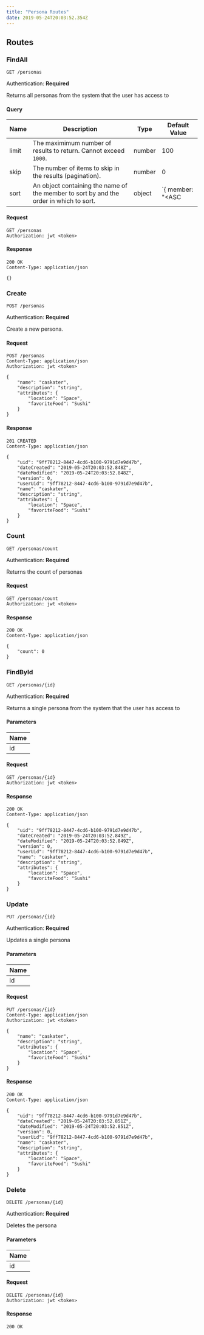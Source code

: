 ```yaml
---
title: "Persona Routes"
date: 2019-05-24T20:03:52.354Z
---
```




## Routes

### FindAll
`GET /personas`

Authentication: **Required**

Returns all personas from the system that the user has access to

#### Query
| Name       | Description | Type | Default Value |
| ---------- | ---------------------------------------------------------------- | ------ | ------------- |
| limit      | The maximimum number of results to return. Cannot exceed `1000`. | number | 100           |
| skip       | The number of items to skip in the results (pagination).         | number | 0             |
| sort       | An object containing the name of the member to sort by and the order in which to sort. | object | `{ member: "<ASC|DESC>" } |

#### Request
```http
GET /personas
Authorization: jwt <token>
```

#### Response
```http
200 OK
Content-Type: application/json

{}
```

### Create
`POST /personas`

Authentication: **Required**

Create a new persona.

#### Request
```http
POST /personas
Content-Type: application/json
Authorization: jwt <token>

{
    "name": "caskater",
    "description": "string",
    "attributes": {
        "location": "Space",
        "favoriteFood": "Sushi"
    }
}
```

#### Response
```http
201 CREATED
Content-Type: application/json

{
    "uid": "9ff78212-8447-4cd6-b100-9791d7e9d47b",
    "dateCreated": "2019-05-24T20:03:52.848Z",
    "dateModified": "2019-05-24T20:03:52.848Z",
    "version": 0,
    "userUid": "9ff78212-8447-4cd6-b100-9791d7e9d47b",
    "name": "caskater",
    "description": "string",
    "attributes": {
        "location": "Space",
        "favoriteFood": "Sushi"
    }
}
```

### Count
`GET /personas/count`

Authentication: **Required**

Returns the count of personas

#### Request
```http
GET /personas/count
Authorization: jwt <token>
```

#### Response
```http
200 OK
Content-Type: application/json

{
    "count": 0
}
```

### FindById
`GET /personas/{id}`

Authentication: **Required**

Returns a single persona from the system that the user has access to

#### Parameters
| Name       |
| ---------- |
| id |

#### Request
```http
GET /personas/{id}
Authorization: jwt <token>
```

#### Response
```http
200 OK
Content-Type: application/json

{
    "uid": "9ff78212-8447-4cd6-b100-9791d7e9d47b",
    "dateCreated": "2019-05-24T20:03:52.849Z",
    "dateModified": "2019-05-24T20:03:52.849Z",
    "version": 0,
    "userUid": "9ff78212-8447-4cd6-b100-9791d7e9d47b",
    "name": "caskater",
    "description": "string",
    "attributes": {
        "location": "Space",
        "favoriteFood": "Sushi"
    }
}
```

### Update
`PUT /personas/{id}`

Authentication: **Required**

Updates a single persona

#### Parameters
| Name       |
| ---------- |
| id |

#### Request
```http
PUT /personas/{id}
Content-Type: application/json
Authorization: jwt <token>

{
    "name": "caskater",
    "description": "string",
    "attributes": {
        "location": "Space",
        "favoriteFood": "Sushi"
    }
}
```

#### Response
```http
200 OK
Content-Type: application/json

{
    "uid": "9ff78212-8447-4cd6-b100-9791d7e9d47b",
    "dateCreated": "2019-05-24T20:03:52.851Z",
    "dateModified": "2019-05-24T20:03:52.851Z",
    "version": 0,
    "userUid": "9ff78212-8447-4cd6-b100-9791d7e9d47b",
    "name": "caskater",
    "description": "string",
    "attributes": {
        "location": "Space",
        "favoriteFood": "Sushi"
    }
}
```

### Delete
`DELETE /personas/{id}`

Authentication: **Required**

Deletes the persona

#### Parameters
| Name       |
| ---------- |
| id |

#### Request
```http
DELETE /personas/{id}
Authorization: jwt <token>
```

#### Response
```http
200 OK
```

